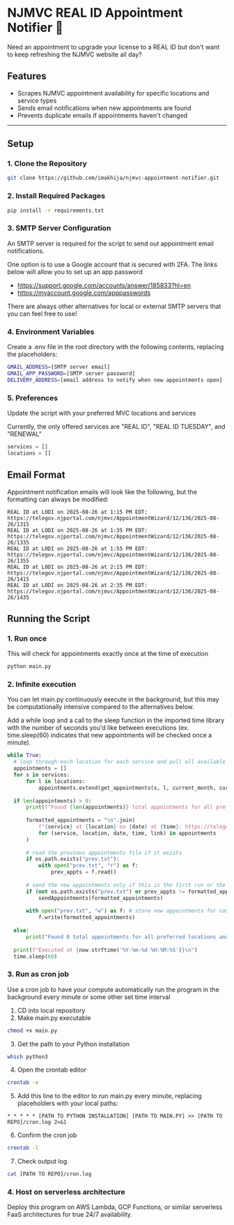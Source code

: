 # NJMVC REAL ID Appointment Notifier 🚗

Need an appointment to upgrade your license to a REAL ID but don't want to keep refreshing the NJMVC website all day?

## Features

- Scrapes NJMVC appointment availability for specific locations and service types
- Sends email notifications when new appointments are found
- Prevents duplicate emails if appointments haven't changed

---

## Setup

### 1. Clone the Repository

```bash
git clone https://github.com/imakhija/njmvc-appointment-notifier.git
```

### 2. Install Required Packages
```bash
pip install -r requirements.txt
```

### 3. SMTP Server Configuration
An SMTP server is required for the script to send out appointment email notifications.

One option is to use a Google account that is secured with 2FA. The links below will allow you to set up an app password
- https://support.google.com/accounts/answer/185833?hl=en
- https://myaccount.google.com/apppasswords

There are always other alternatives for local or external SMTP servers that you can feel free to use!

### 4. Environment Variables
Create a .env file in the root directory with the following contents, replacing the placeholders:
```bash
GMAIL_ADDRESS=[SMTP server email]
GMAIL_APP_PASSWORD=[SMTP server password]
DELIVERY_ADDRESS=[email address to notify when new appointments open]
```

### 5. Preferences
Update the script with your preferred MVC locations and services

Currently, the only offered services are "REAL ID", "REAL ID TUESDAY", and "RENEWAL"

```python
services = []
locations = []
```

## Email Format
Appointment notification emails will look like the following, but the formatting can always be modified:
```
REAL ID at LODI on 2025-08-26 at 1:15 PM EDT: https://telegov.njportal.com/njmvc/AppointmentWizard/12/136/2025-08-26/1315
REAL ID at LODI on 2025-08-26 at 1:35 PM EDT: https://telegov.njportal.com/njmvc/AppointmentWizard/12/136/2025-08-26/1335
REAL ID at LODI on 2025-08-26 at 1:55 PM EDT: https://telegov.njportal.com/njmvc/AppointmentWizard/12/136/2025-08-26/1355
REAL ID at LODI on 2025-08-26 at 2:15 PM EDT: https://telegov.njportal.com/njmvc/AppointmentWizard/12/136/2025-08-26/1415
REAL ID at LODI on 2025-08-26 at 2:35 PM EDT: https://telegov.njportal.com/njmvc/AppointmentWizard/12/136/2025-08-26/1435
```

## Running the Script
### 1. Run once
This will check for appointments exactly once at the time of execution
```bash
python main.py
```
### 2. Infinite execution
You can let main.py continuously execute in the background, but this may be computationally intensive compared to the alternatives below.

Add a while loop and a call to the sleep function in the imported time library with the number of seconds you'd like between executions (ex. time.sleep(60) indicates that new appointments will be checked once a minute).
```python
while True:
  # loop through each location for each service and pull all available appointments
  appointments = []
  for s in services:
      for l in locations:
          appointments.extend(get_appointments(s, l, current_month, current_year))
  
  if len(appointments) > 0:
      print(f"Found {len(appointments)} total appointments for all preferred locations and services")
  
      formatted_appointments = "\n".join(
          f"{service} at {location} on {date} at {time}: https://telegov.njportal.com{link}"
          for (service, location, date, time, link) in appointments
      )
  
      # read the previous appointments file if it exists
      if os.path.exists("prev.txt"):
          with open("prev.txt", "r") as f:
              prev_appts = f.read()
  
      # send the new appointments only if this is the first run or the available appointments have changed
      if (not os.path.exists("prev.txt") or prev_appts != formatted_appointments):
          sendAppointments(formatted_appointments)
  
      with open("prev.txt", "w") as f: # store new appointments for comparison on next execution
          f.write(formatted_appointments)
  
  else:
      print("Found 0 total appointments for all preferred locations and services")
  
  print(f"Executed at {now.strftime('%Y-%m-%d %H:%M:%S')}\n")
  time.sleep(60)
```
### 3. Run as cron job
Use a cron job to have your compute automatically run the program in the background every minute or some other set time interval
1. CD into local repository
2. Make main.py executable
```bash
chmod +x main.py
```
3. Get the path to your Python installation
```bash
which python3
```
4. Open the crontab editor
```bash
crontab -e
```
5. Add this line to the editor to run main.py every minute, replacing placeholders with your local paths:
```
* * * * * [PATH TO PYTHON INSTALLATION] [PATH TO MAIN.PY] >> [PATH TO REPO]/cron.log 2>&1
```
6. Confirm the cron job
```bash
crontab -l
```
7. Check output log
```bash
cat [PATH TO REPO]/cron.log
```

### 4. Host on serverless architecture
Deploy this program on AWS Lambda, GCP Functions, or similar serverless FaaS architectures for true 24/7 availability.